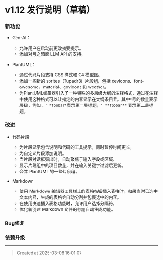 # v1.12 发行说明（草稿）

### 新功能
* Gen-AI：
	* 允许用户在启动前更改摘要提示。
	* 添加对月之暗面 LLM API 的支持。

* PlantUML： 
	* 通过代码片段支持 CSS 样式和 C4 模型图。
	* 添加一些新的 sprites（Tupadr3）片段组，包括 devicons、font-awesome、material、govicons 和 weather。
	* 为PlantUML编辑器引入了一种特殊的多层级大纲的注释格式，通过在注释中使用这种格式可以让指定的内容显示在大纲条目里。其中`*`号的数量表示层级，例如：`' *foobar*`表示第一层标题，`' **foobar**` 表示第二层标题。
	

### 改进

* 代码片段
	* 为片段显示包含说明和代码的工具提示，同时暂停时间更长。
	* 为自定义片段添加说明。
	* 当片段对话框弹出时，自动聚焦于输入字段或区域。
	* 显示片段组中的项目数量，并在输入关键字过滤后更新。
	* 合并 PlantUML 的一些片段组。

* Markdown
	* 使用 Markdown 编辑器工具栏上的表格按钮插入表格时，如果当时已选中文本内容，生成的表格会自动分割并包裹选中的内容。
	* 在使用快速插入表格功能时，允许用户选择分隔符。
	* 优化新创建 Markdown 文件的标题自动生成功能。


### Bug修复

### 依赖升级

---
> Created at 2025-03-08 16:01:07

